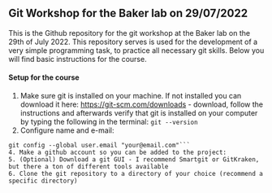 ## Git Workshop for the Baker lab on 29/07/2022

This is the Github repository for the git workshop at the Baker lab on the 29th of July 2022. This repository serves is used for the development of a very simple programming task, to practice all necessary git skills. Below you will find basic instructions for the course.

#### Setup for the course

1. Make sure git is installed on your machine. If not installed you can download it here: https://git-scm.com/downloads - download, follow the instructions and afterwards verify that git is installed on your computer by typing the following in the terminal: ```git --version```
2. Configure name and e-mail: 
```git config --global user.name "Your Name"
git config --global user.email "your@email.com"```
4. Make a github account so you can be added to the project: 
5. (Optional) Download a git GUI - I recommend Smartgit or GitKraken, but there a ton of different tools available
6. Clone the git repository to a directory of your choice (recommend a specific directory)
